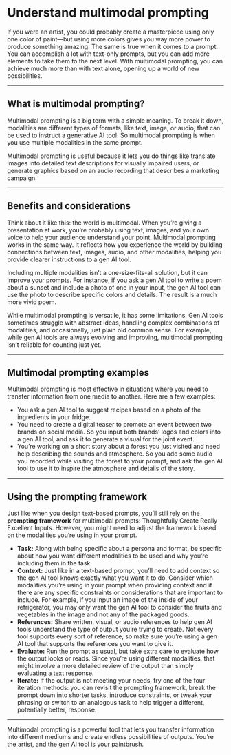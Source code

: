 # Understand multimodal prompting

If you were an artist, you could probably create a masterpiece using only one color of paint—but using more colors gives you way more power to produce something amazing. The same is true when it comes to a prompt. You can accomplish a lot with text-only prompts, but you can add more elements to take them to the next level. With multimodal prompting, you can achieve much more than with text alone, opening up a world of new possibilities.

---

## What is multimodal prompting?

Multimodal prompting is a big term with a simple meaning. To break it down, modalities are different types of formats, like text, image, or audio, that can be used to instruct a generative AI tool. So multimodal prompting is when you use multiple modalities in the same prompt.

Multimodal prompting is useful because it lets you do things like translate images into detailed text descriptions for visually impaired users, or generate graphics based on an audio recording that describes a marketing campaign.

---

## Benefits and considerations

Think about it like this: the world is multimodal. When you’re giving a presentation at work, you’re probably using text, images, and your own voice to help your audience understand your point. Multimodal prompting works in the same way. It reflects how you experience the world by building connections between text, images, audio, and other modalities, helping you provide clearer instructions to a gen AI tool.

Including multiple modalities isn’t a one-size-fits-all solution, but it can improve your prompts. For instance, if you ask a gen AI tool to write a poem about a sunset and include a photo of one in your input, the gen AI tool can use the photo to describe specific colors and details. The result is a much more vivid poem.

While multimodal prompting is versatile, it has some limitations. Gen AI tools sometimes struggle with abstract ideas, handling complex combinations of modalities, and occasionally, just plain old common sense. For example, while gen AI tools are always evolving and improving, multimodal prompting isn’t reliable for counting just yet.

---

## Multimodal prompting examples

Multimodal prompting is most effective in situations where you need to transfer information from one media to another. Here are a few examples:

- You ask a gen AI tool to suggest recipes based on a photo of the ingredients in your fridge.
- You need to create a digital teaser to promote an event between two brands on social media. So you input both brands’ logos and colors into a gen AI tool, and ask it to generate a visual for the joint event.
- You’re working on a short story about a forest you just visited and need help describing the sounds and atmosphere. So you add some audio you recorded while visiting the forest to your prompt, and ask the gen AI tool to use it to inspire the atmosphere and details of the story.

---

## Using the prompting framework

Just like when you design text-based prompts, you’ll still rely on the **prompting framework** for multimodal prompts: Thoughtfully Create Really Excellent Inputs. However, you might need to adjust the framework based on the modalities you’re using in your prompt.

- **Task:** Along with being specific about a persona and format, be specific about how you want different modalities to be used and why you’re including them in the task.
- **Context:** Just like in a text-based prompt, you’ll need to add context so the gen AI tool knows exactly what you want it to do. Consider which modalities you’re using in your prompt when providing context and if there are any specific constraints or considerations that are important to include. For example, if you input an image of the inside of your refrigerator, you may only want the gen AI tool to consider the fruits and vegetables in the image and not any of the packaged goods.
- **References:** Share written, visual, or audio references to help gen AI tools understand the type of output you’re trying to create. Not every tool supports every sort of reference, so make sure you’re using a gen AI tool that supports the references you want to give it.
- **Evaluate:** Run the prompt as usual, but take extra care to evaluate how the output looks or reads. Since you’re using different modalities, that might involve a more detailed review of the output than simply evaluating a text response.
- **Iterate:** If the output is not meeting your needs, try one of the four iteration methods: you can revisit the prompting framework, break the prompt down into shorter tasks, introduce constraints, or tweak your phrasing or switch to an analogous task to help trigger a different, potentially better, response.

---

Multimodal prompting is a powerful tool that lets you transfer information into different mediums and create endless possibilities of outputs. You’re the artist, and the gen AI tool is your paintbrush.
